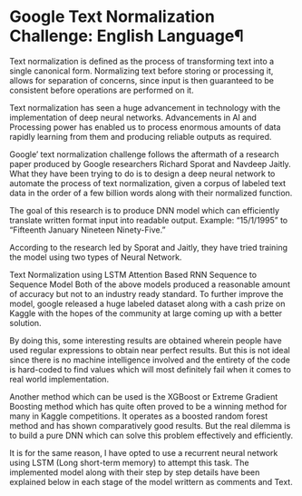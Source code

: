 # Google Text Normalization Challenge: English Language¶
Text normalization is defined as the process of transforming text into a single canonical form. Normalizing text before storing or processing it, allows for separation of concerns, since input is then guaranteed to be consistent before operations are performed on it.

Text normalization has seen a huge advancement in technology with the implementation of deep neural networks. Advancements in AI and Processing power has enabled us to process enormous amounts of data rapidly learning from them and producing reliable outputs as required.

Google’ text normalization challenge follows the aftermath of a research paper produced by Google researchers Richard Sporat and Navdeep Jaitly. What they have been trying to do is to design a deep neural network to automate the process of text normalization, given a corpus of labeled text data in the order of a few billion words along with their normalized function.

The goal of this research is to produce DNN model which can efficiently translate written format input into readable output. Example: “15/1/1995” to “Fifteenth January Nineteen Ninety-Five.”

According to the research led by Sporat and Jaitly, they have tried training the model using two types of Neural Network.

Text Normalization using LSTM
Attention Based RNN Sequence to Sequence Model
Both of the above models produced a reasonable amount of accuracy but not to an industry ready standard. To further improve the model, google released a huge labeled dataset along with a cash prize on Kaggle with the hopes of the community at large coming up with a better solution.

By doing this, some interesting results are obtained wherein people have used regular expressions to obtain near perfect results. But this is not ideal since there is no machine intelligence involved and the entirety of the code is hard-coded to find values which will most definitely fail when it comes to real world implementation.

Another method which can be used is the XGBoost or Extreme Gradient Boosting method which has quite often proved to be a winning method for many in Kaggle competitions. It operates as a boosted random forest method and has shown comparatively good results. But the real dilemma is to build a pure DNN which can solve this problem effectively and efficiently.

It is for the same reason, I have opted to use a recurrent neural network using LSTM (Long short-term memory) to attempt this task. The implemented model along with their step by step details have been explained below in each stage of the model writtern as comments and Text.
